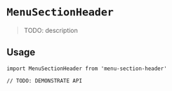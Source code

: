 # `MenuSectionHeader`

> TODO: description

## Usage

```
import MenuSectionHeader from 'menu-section-header'

// TODO: DEMONSTRATE API
```
